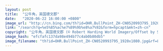 ```yaml
---
layout: post
title:  "公牛角，英国德文郡"
date:   "2020-06-22 16:00:00 +0800"
image_url: "http://cn.bing.com/th?id=OHR.BullPoint_ZH-CN0520993795_1920x1080.jpg&rf=LaDigue_1920x1080.jpg&pid=hp"
link: "/search?q=%e5%85%ac%e7%89%9b%e8%a7%92&form=hpcapt&mkt=zh-cn"
copyright: "公牛角，英国德文郡 (© Robert Harding World Imagery/Offset by Shutterstock)"
image_hash: "efcfafc137da98e494b77c4ab0b80db5"
image_filename: "th?id=OHR.BullPoint_ZH-CN0520993795_1920x1080.jpg&rf=LaDigue_1920x1080.jpg&pid=hp"
---
```

